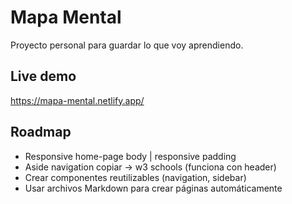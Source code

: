 # Mapa Mental
Proyecto personal para guardar lo que voy aprendiendo.

## Live demo
https://mapa-mental.netlify.app/

## Roadmap
- Responsive home-page body | responsive padding
- Aside navigation copiar -> w3 schools (funciona con header)
- Crear componentes reutilizables (navigation, sidebar)
- Usar archivos Markdown para crear páginas automáticamente
